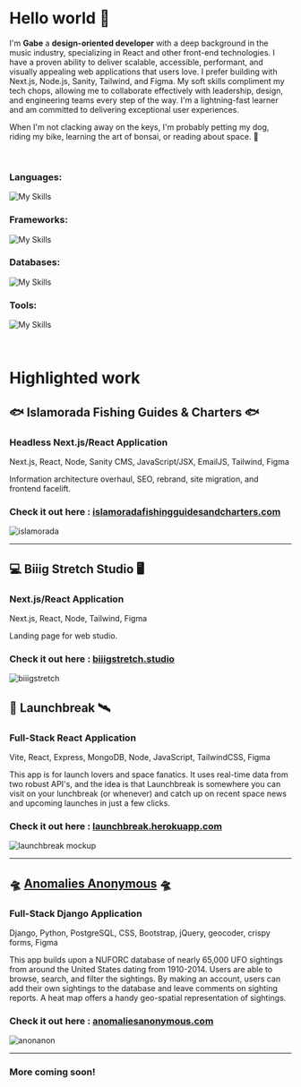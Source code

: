 # Hello world :wave:
I'm **Gabe** a **design-oriented developer** with a deep background in the music industry, specializing in React and other front-end technologies. I have a proven ability to deliver scalable, accessible, performant, and visually appealing web applications that users love. I prefer building with Next.js, Node.js, Sanity, Tailwind, and Figma. My soft skills compliment my tech chops, allowing me to collaborate effectively with leadership, design, and engineering teams every step of the way. I'm a lightning-fast learner and am committed to delivering exceptional user experiences. 

When I'm not clacking away on the keys, I'm probably petting my dog, riding my bike, learning the art of bonsai, or reading about space. 🚀

<br>

### Languages: 
![My Skills](https://skillicons.dev/icons?i=js,ts,html,css,py)

### Frameworks:
![My Skills](https://skillicons.dev/icons?i=react,nextjs,nodejs,express,tailwind,django,vue,nuxt)

### Databases:
![My Skills](https://skillicons.dev/icons?i=postgres,mongodb,sqlite,gcb,mysql)

### Tools:
![My Skills](https://skillicons.dev/icons?i=vite,vercel,figma,git,github,aws,postman,wordpress,vscode,stackoverflow,heroku,discord)

<br>

# Highlighted work

## 🐟 Islamorada Fishing Guides & Charters 🐟

### Headless Next.js/React Application

Next.js, React, Node, Sanity CMS, JavaScript/JSX, EmailJS, Tailwind, Figma

Information architecture overhaul, SEO, rebrand, site migration, and frontend facelift.

### Check it out here : [islamoradafishingguidesandcharters.com](https://islamoradafishingguidesandcharters.com/)

![islamorada](https://github.com/gabewolford/gabewolford/assets/98293872/3c769b7d-e783-4240-9ff3-0c8a1985e7d7)

<hr>

## 💻 Biiig Stretch Studio 🖥️

### Next.js/React Application

Next.js, React, Node, Tailwind, Figma

Landing page for web studio.

### Check it out here : [biiigstretch.studio](https://biiigstretch.studio/)

![biiigstretch](https://github.com/gabewolford/gabewolford/assets/98293872/89a2af7f-58f5-4202-a70c-1cee08893f48)

## &#128640; Launchbreak  &#128752;

### Full-Stack React Application

Vite, React, Express, MongoDB, Node, JavaScript, TailwindCSS, Figma

This app is for launch lovers and space fanatics. It uses real-time data from two robust API's, and the idea is that Launchbreak is somewhere you can visit on your lunchbreak (or whenever) and catch up on recent space news and upcoming launches in just a few clicks.

### Check it out here : [launchbreak.herokuapp.com](https://launchbreak.herokuapp.com/)

![launchbreak mockup](https://user-images.githubusercontent.com/98293872/235741613-2da1e62f-86cd-4e3c-ac8c-fb0d12415ecc.png)

<hr>

## 🛸 [Anomalies Anonymous](https://www.anomaliesanonymous.com) 🛸

### Full-Stack Django Application

Django, Python, PostgreSQL, CSS, Bootstrap, jQuery, geocoder, crispy forms, Figma

This app builds upon a NUFORC database of nearly 65,000 UFO sightings from around the United States dating from 1910-2014. Users are able to browse, search, and filter the sightings. By making an account, users can add their own sightings to the database and leave comments on sighting reports. A heat map offers a handy geo-spatial representation of sightings.

### Check it out here : [anomaliesanonymous.com](https://www.anomaliesanonymous.com)

![anonanon](https://user-images.githubusercontent.com/98293872/232971994-52f6fbbe-a44e-460a-8c59-7f4660cd4e33.png)

<hr>

### More coming soon!
